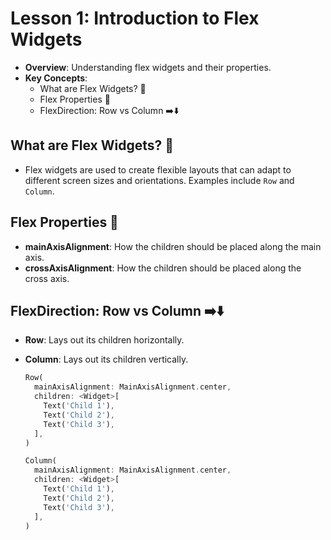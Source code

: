 # Lesson 1: Introduction to Flex Widgets

- **Overview**: Understanding flex widgets and their properties.
- **Key Concepts**:
  - What are Flex Widgets? 🔀
  - Flex Properties 📐
  - FlexDirection: Row vs Column ➡️⬇️

## What are Flex Widgets? 🔀

- Flex widgets are used to create flexible layouts that can adapt to different screen sizes and orientations. Examples include `Row` and `Column`.

## Flex Properties 📐

- **mainAxisAlignment**: How the children should be placed along the main axis.
- **crossAxisAlignment**: How the children should be placed along the cross axis.

## FlexDirection: Row vs Column ➡️⬇️

- **Row**: Lays out its children horizontally.
- **Column**: Lays out its children vertically.

  ```dart
  Row(
    mainAxisAlignment: MainAxisAlignment.center,
    children: <Widget>[
      Text('Child 1'),
      Text('Child 2'),
      Text('Child 3'),
    ],
  )

  Column(
    mainAxisAlignment: MainAxisAlignment.center,
    children: <Widget>[
      Text('Child 1'),
      Text('Child 2'),
      Text('Child 3'),
    ],
  )

  ```
